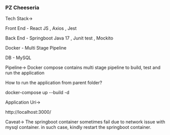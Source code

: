### PZ Cheeseria

Tech Stack->

Front End - React JS , Axios , Jest

Back End - Springboot Java 17 , Junit test , Mockito 

Docker - Multi Stage Pipeline

DB - MySQL

Pipeline->
Docker compose contains multi stage pipeline to build, test and run the application

How to run the application from parent folder?

docker-compose up --build -d

Application Uri->

http://localhost:3000/

Caveat->
The springboot container sometimes fail due to network issue with mysql container. in such case, kindly restart the springboot container.





